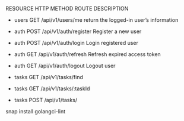 RESOURCE	HTTP    METHOD	ROUTE	        DESCRIPTION

* users	    GET	    /api/v1/users/me	        return the logged-in user’s information
* auth	    POST	/api/v1/auth/register	    Register a new user
* auth	    POST	/api/v1/auth/login	        Login registered user
* auth	    GET	    /api/v1/auth/refresh	    Refresh expired access token
* auth	    GET	    /api/v1/auth/logout	    Logout user

* tasks       GET     /api/v1/tasks/find    
* tasks       GET     /api/v1/tasks/:taskId
* tasks       POST    /api/v1/tasks/

snap install golangci-lint